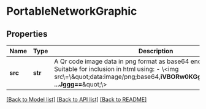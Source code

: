 # PortableNetworkGraphic

## Properties
Name | Type | Description | Notes
------------ | ------------- | ------------- | -------------
**src** | **str** | A Qr code image data in png format as base64 encoded string. Suitable for inclusion in html using:     - \\&lt;img src\\&#x3D;\\\&quot;data:image/png;base64,**iVBORw0KGgoAAAANSUhEUg...   ...Jggg&#x3D;&#x3D;**\&quot;\\&gt;   | [optional] 

[[Back to Model list]](../README.md#documentation-for-models) [[Back to API list]](../README.md#documentation-for-api-endpoints) [[Back to README]](../README.md)


